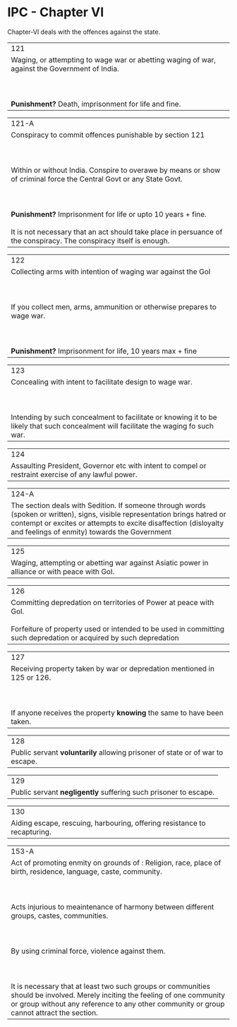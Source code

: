 # IPC - Chapter VI

Chapter-VI deals with the offences against the state.

  

|     |
| --- |
| 121 |
| Waging, or attempting to wage war or abetting waging of war, against the Government of India.<br><br>  <br><br>**Punishment?** Death, imprisonment for life and fine. |

  

|     |
| --- |
| 121-A |
| Conspiracy to commit offences punishable by section 121<br><br>  <br><br>Within or without India. Conspire to overawe by means or show of criminal force the Central Govt or any State Govt.<br><br>  <br><br>**Punishment?** Imprisonment for life or upto 10 years + fine.<br><br>It is not necessary that an act should take place in persuance of the conspiracy. The conspiracy itself is enough. |

  

  

|     |
| --- |
| 122 |
| Collecting arms with intention of waging war against the GoI<br><br>  <br><br>If you collect men, arms, ammunition or otherwise prepares to wage war. <br><br>  <br><br>**Punishment?** Imprisonment for life, 10 years max + fine |

  

  

|     |
| --- |
| 123 |
| Concealing with intent to facilitate design to wage war.<br><br>  <br><br>Intending by such concealment to facilitate or knowing it to be likely that such concealment will facilitate the waging fo such war. |

  

  

|     |
| --- |
| 124 |
| Assaulting President, Governor etc with intent to compel or restraint exercise of any lawful power. |

  

  

|     |
| --- |
| 124-A |
| The section deals with Sedition. If someone through words (spoken or written), signs, visible representation brings hatred or contempt or excites or attempts to excite disaffection (disloyalty and feelings of enmity) towards the Government |

  

  

|     |
| --- |
| 125 |
| Waging, attempting or abetting war against Asiatic power in alliance or with peace with GoI. |

  

  

|     |
| --- |
| 126 |
| Committing depredation on territories of Power at peace with GoI.<br><br>Forfeiture of property used or intended to be used in committing such depredation or acquired by such depredation |

  

  

|     |
| --- |
| 127 |
| Receiving property taken by war or depredation mentioned in 125 or 126.<br><br>  <br><br>If anyone receives the property **knowing** the same to have been taken. |

  

  

|     |
| --- |
| 128 |
| Public servant **voluntarily** allowing prisoner of state or of war to escape. |

  

  

|     |
| --- |
| 129 |
| Public servant **negligently** suffering such prisoner to escape. |

  

  

|     |
| --- |
| 130 |
| Aiding escape, rescuing, harbouring, offering resistance to recapturing. |

  

  

|     |
| --- |
| 153-A |
| Act of promoting enmity on grounds of : Religion, race, place of birth, residence, language, caste, community.<br><br>  <br><br>Acts injurious to meaintenance of harmony between different groups, castes, communities.<br><br>  <br><br>By using criminal force, violence against them.<br><br>  <br><br>It is necessary that at least two such groups or communities should be involved. Merely inciting the feeling of one community or group without any reference to any other community or group cannot attract the section. |
